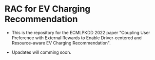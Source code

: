 # RAC for EV Charging Recommendation

- This is the repository for the ECMLPKDD 2022 paper "Coupling User Preference with External Rewards to Enable Driver-centered and Resource-aware EV Charging Recommendation".

- Upadates will comming soon.
